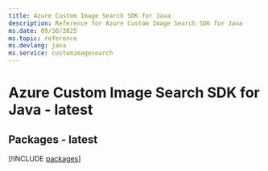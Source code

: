 ```yaml
---
title: Azure Custom Image Search SDK for Java
description: Reference for Azure Custom Image Search SDK for Java
ms.date: 09/30/2025
ms.topic: reference
ms.devlang: java
ms.service: customimagesearch
---
```

# Azure Custom Image Search SDK for Java - latest
## Packages - latest
[!INCLUDE [packages](custom-image-search-index.md)]